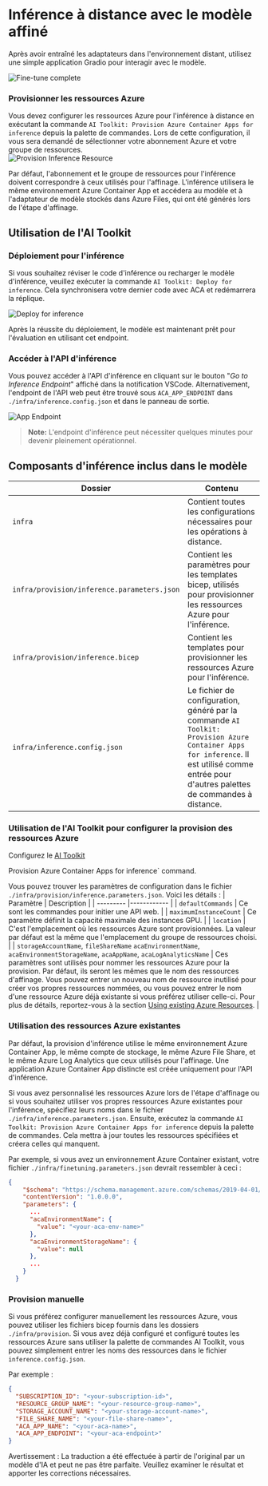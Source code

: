 # Inférence à distance avec le modèle affiné

Après avoir entraîné les adaptateurs dans l'environnement distant, utilisez une simple application Gradio pour interagir avec le modèle.

![Fine-tune complete](../../../../translated_images/log-finetuning-res.4b3ee593f24d3096742d09375adade22b217738cab93bc1139f224e5888a1cbf.fr.png)

### Provisionner les ressources Azure
Vous devez configurer les ressources Azure pour l'inférence à distance en exécutant la commande `AI Toolkit: Provision Azure Container Apps for inference` depuis la palette de commandes. Lors de cette configuration, il vous sera demandé de sélectionner votre abonnement Azure et votre groupe de ressources.  
![Provision Inference Resource](../../../../translated_images/command-provision-inference.b294f3ae5764ab45b83246d464ad5329b0de20cf380f75a699b4cc6b5495ca11.fr.png)
   
Par défaut, l'abonnement et le groupe de ressources pour l'inférence doivent correspondre à ceux utilisés pour l'affinage. L'inférence utilisera le même environnement Azure Container App et accédera au modèle et à l'adaptateur de modèle stockés dans Azure Files, qui ont été générés lors de l'étape d'affinage. 

## Utilisation de l'AI Toolkit 

### Déploiement pour l'inférence  
Si vous souhaitez réviser le code d'inférence ou recharger le modèle d'inférence, veuillez exécuter la commande `AI Toolkit: Deploy for inference`. Cela synchronisera votre dernier code avec ACA et redémarrera la réplique.  

![Deploy for inference](../../../../translated_images/command-deploy.a2c9346bd1b7ac9b9fd49fc5e95871a974fbfd647f6c50331f8daa6e45121225.fr.png)

Après la réussite du déploiement, le modèle est maintenant prêt pour l'évaluation en utilisant cet endpoint.

### Accéder à l'API d'inférence

Vous pouvez accéder à l'API d'inférence en cliquant sur le bouton "*Go to Inference Endpoint*" affiché dans la notification VSCode. Alternativement, l'endpoint de l'API web peut être trouvé sous `ACA_APP_ENDPOINT` dans `./infra/inference.config.json` et dans le panneau de sortie.

![App Endpoint](../../../../translated_images/notification-deploy.79f6704239f7d016da3bf72b5c661961c8ddd17147fad195f6282df94d489a86.fr.png)

> **Note:** L'endpoint d'inférence peut nécessiter quelques minutes pour devenir pleinement opérationnel.

## Composants d'inférence inclus dans le modèle
 
| Dossier | Contenu |
| ------ |--------- |
| `infra` | Contient toutes les configurations nécessaires pour les opérations à distance. |
| `infra/provision/inference.parameters.json` | Contient les paramètres pour les templates bicep, utilisés pour provisionner les ressources Azure pour l'inférence. |
| `infra/provision/inference.bicep` | Contient les templates pour provisionner les ressources Azure pour l'inférence. |
| `infra/inference.config.json` |Le fichier de configuration, généré par la commande `AI Toolkit: Provision Azure Container Apps for inference`. Il est utilisé comme entrée pour d'autres palettes de commandes à distance. |

### Utilisation de l'AI Toolkit pour configurer la provision des ressources Azure
Configurez le [AI Toolkit](https://marketplace.visualstudio.com/items?itemName=ms-windows-ai-studio.windows-ai-studio)

Provision Azure Container Apps for inference` command.

Vous pouvez trouver les paramètres de configuration dans le fichier `./infra/provision/inference.parameters.json`. Voici les détails :
| Paramètre | Description |
| --------- |------------ |
| `defaultCommands` | Ce sont les commandes pour initier une API web. |
| `maximumInstanceCount` | Ce paramètre définit la capacité maximale des instances GPU. |
| `location` | C'est l'emplacement où les ressources Azure sont provisionnées. La valeur par défaut est la même que l'emplacement du groupe de ressources choisi. |
| `storageAccountName`, `fileShareName` `acaEnvironmentName`, `acaEnvironmentStorageName`, `acaAppName`,  `acaLogAnalyticsName` | Ces paramètres sont utilisés pour nommer les ressources Azure pour la provision. Par défaut, ils seront les mêmes que le nom des ressources d'affinage. Vous pouvez entrer un nouveau nom de ressource inutilisé pour créer vos propres ressources nommées, ou vous pouvez entrer le nom d'une ressource Azure déjà existante si vous préférez utiliser celle-ci. Pour plus de détails, reportez-vous à la section [Using existing Azure Resources](#using-existing-azure-resources). |

### Utilisation des ressources Azure existantes

Par défaut, la provision d'inférence utilise le même environnement Azure Container App, le même compte de stockage, le même Azure File Share, et le même Azure Log Analytics que ceux utilisés pour l'affinage. Une application Azure Container App distincte est créée uniquement pour l'API d'inférence. 

Si vous avez personnalisé les ressources Azure lors de l'étape d'affinage ou si vous souhaitez utiliser vos propres ressources Azure existantes pour l'inférence, spécifiez leurs noms dans le fichier `./infra/inference.parameters.json`. Ensuite, exécutez la commande `AI Toolkit: Provision Azure Container Apps for inference` depuis la palette de commandes. Cela mettra à jour toutes les ressources spécifiées et créera celles qui manquent.

Par exemple, si vous avez un environnement Azure Container existant, votre fichier `./infra/finetuning.parameters.json` devrait ressembler à ceci :

```json
{
    "$schema": "https://schema.management.azure.com/schemas/2019-04-01/deploymentParameters.json#",
    "contentVersion": "1.0.0.0",
    "parameters": {
      ...
      "acaEnvironmentName": {
        "value": "<your-aca-env-name>"
      },
      "acaEnvironmentStorageName": {
        "value": null
      },
      ...
    }
  }
```

### Provision manuelle  
Si vous préférez configurer manuellement les ressources Azure, vous pouvez utiliser les fichiers bicep fournis dans les dossiers `./infra/provision`. Si vous avez déjà configuré et configuré toutes les ressources Azure sans utiliser la palette de commandes AI Toolkit, vous pouvez simplement entrer les noms des ressources dans le fichier `inference.config.json`.

Par exemple :

```json
{
  "SUBSCRIPTION_ID": "<your-subscription-id>",
  "RESOURCE_GROUP_NAME": "<your-resource-group-name>",
  "STORAGE_ACCOUNT_NAME": "<your-storage-account-name>",
  "FILE_SHARE_NAME": "<your-file-share-name>",
  "ACA_APP_NAME": "<your-aca-name>",
  "ACA_APP_ENDPOINT": "<your-aca-endpoint>"
}
```

Avertissement : La traduction a été effectuée à partir de l'original par un modèle d'IA et peut ne pas être parfaite. 
Veuillez examiner le résultat et apporter les corrections nécessaires.
